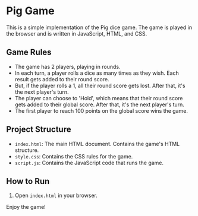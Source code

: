 # Pig Game

This is a simple implementation of the Pig dice game. The game is played in the browser and is written in JavaScript, HTML, and CSS.

## Game Rules

- The game has 2 players, playing in rounds.
- In each turn, a player rolls a dice as many times as they wish. Each result gets added to their round score.
- But, if the player rolls a 1, all their round score gets lost. After that, it's the next player's turn.
- The player can choose to 'Hold', which means that their round score gets added to their global score. After that, it's the next player's turn.
- The first player to reach 100 points on the global score wins the game.

## Project Structure

- `index.html`: The main HTML document. Contains the game's HTML structure.
- `style.css`: Contains the CSS rules for the game.
- `script.js`: Contains the JavaScript code that runs the game.

## How to Run

1. Open `index.html` in your browser.

Enjoy the game!
